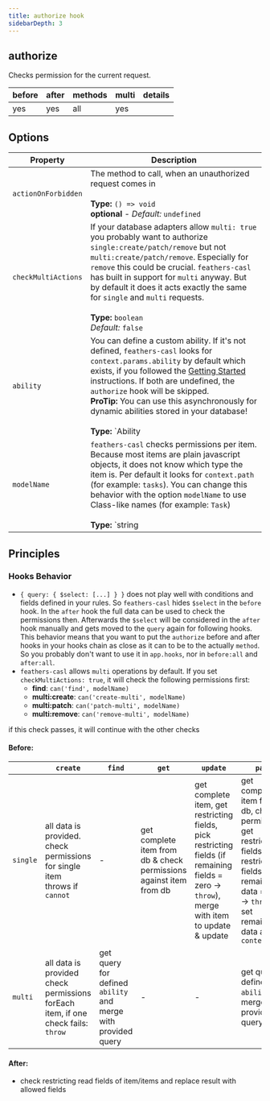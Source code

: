 ```yaml
---
title: authorize hook
sidebarDepth: 3
---
```


## authorize

Checks permission for the current request.

|before|after|methods|multi|details|
|---|---|---|---|---|
|yes|yes|all|yes||

## Options

|       Property      |                Description                  |
|---------------------|---------------------------------------------|
| `actionOnForbidden` | The method to call, when an unauthorized request comes in<br><br>**Type:** `() => void`<br>**optional** - *Default:* `undefined`|
| `checkMultiActions` | If your database adapters allow `multi: true` you probably want to authorize `single:create/patch/remove` but not `multi:create/patch/remove`. Especially for `remove` this could be crucial. `feathers-casl` has built in support for `multi` anyway. But by default it does it acts exactly the same for `single` and `multi` requests.<br><br>**Type:** `boolean`<br>*Default:* `false`|
| `ability`        | You can define a custom ability. If it's not defined, `feathers-casl` looks for `context.params.ability` by default which exists, if you followed the [Getting Started](/getting-started) instructions. If both are undefined, the `authorize` hook will be skipped.<br>**ProTip:** You can use this asynchronously for dynamic abilities stored in your database!<br><br>**Type:** `Ability | ((context: HookContext) => Ability | Promise<Ability>)`<br>**optional** - *Default:* `undefined` |
| `modelName`      | `feathers-casl` checks permissions per item. Because most items are plain javascript objects, it does not know which type the item is. Per default it looks for `context.path` (for example: `tasks`). You can change this behavior with the option `modelName` to use Class-like names (for example: `Task`)<br><br>**Type:** `string | ((context: HookContext) => string)`<br>**optional** - *Default:* `(context) => context.path` |

## Principles

### Hooks Behavior

- `{ query: { $select: [...] } }` does not play well with conditions and fields defined in your rules. So `feathers-casl` hides `$select` in the `before` hook. In the `after` hook the full data can be used to check the permissions then. Afterwards the `$select` will be considered in the `after` hook manually and gets moved to the `query` again for following hooks.<br>This behavior means that you want to put the `authorize` before and after hooks in your hooks chain as close as it can to be to the actually `method`. So you probably don't want to use it in `app.hooks`, nor in `before:all` and `after:all`.
- `feathers-casl` allows `multi` operations by default. If you set `checkMultiActions: true`, it will check the following permissions first:
  - **find**: `can('find', modelName)`
  - **multi:create**: `can('create-multi', modelName)`
  - **multi:patch**: `can('patch-multi', modelName)`
  - **multi:remove**: `can('remove-multi', modelName)`

if this check passes, it will continue with the other checks

#### Before:

| | `create` | `find` | `get` | `update` | `patch` | `remove` |
|-|----------|--------|-------|----------|---------|----------|
| `single` | all data is provided.<br>check permissions for single item<br>throws if `cannot` | - | get complete item from db & check permissions against item from db | get complete item, get restricting fields, pick restricting fields (if remaining fields = zero -> `throw`), merge with item to update & update | get complete item from db, check permissions, get restricting fields, pick restricting fields (if remaining data = zero -> `throw`), set remaining data as `context.data` | get complete item from db & check permissions
| `multi` | all data is provided<br>check permissions forEach item, if one check fails: `throw` | get query for defined `ability` and merge with provided query | - | - | get query for defined `ability` and merge with provided query | get query for defined `ability` and merge with provided query

#### After:

- check restricting read fields of item/items and replace result with allowed fields